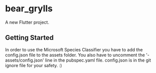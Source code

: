 # bear_grylls

A new Flutter project.

## Getting Started

In order to use the Microsoft Species Classifier you have to add the config.json file to
the assets folder. You also have to uncomment the '- assets/config.json' line in the
pubspec.yaml file. config.json is in the git ignore file for your safety. :)
